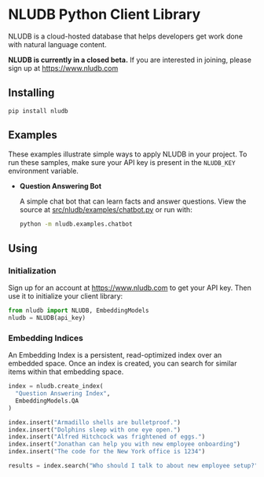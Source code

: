 # NLUDB Python Client Library

NLUDB is a cloud-hosted database that helps developers get work done with natural language content.

**NLUDB is currently in a closed beta.** If you are interested in joining, please sign up at https://www.nludb.com

## Installing

```
pip install nludb
```

## Examples

These examples illustrate simple ways to apply NLUDB in your project. To run these samples, make sure your API key is present in the `NLUDB_KEY` environment variable.

* **Question Answering Bot**

  A simple chat bot that can learn facts and answer questions. View the source at [src/nludb/examples/chatbot.py](src/nludb/examples/chatbot.py) or run with: 

  ```bash
  python -m nludb.examples.chatbot
  ```
## Using

### Initialization

Sign up for an account at https://www.nludb.com to get your API key. Then use it to initialize your client library:

```python
from nludb import NLUDB, EmbeddingModels
nludb = NLUDB(api_key)
```

### Embedding Indices

An Embedding Index is a persistent, read-optimized index over an embedded space. Once an index is created, you can search for similar items within that embedding space.

```python
index = nludb.create_index(
  "Question Answering Index", 
  EmbeddingModels.QA
)

index.insert("Armadillo shells are bulletproof.")
index.insert("Dolphins sleep with one eye open.")
index.insert("Alfred Hitchcock was frightened of eggs.")
index.insert("Jonathan can help you with new employee onboarding")
index.insert("The code for the New York office is 1234")

results = index.search("Who should I talk to about new employee setup?")    
```
